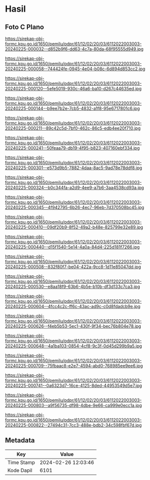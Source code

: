 # Hasil

## Foto C Plano

https://sirekap-obj-formc.kpu.go.id/1650/pemilu/pdpr/61/12/02/20/03/6112022003003-20240225-000032--d852b9f6-dd63-4c7a-80da-68f95555d949.jpg

https://sirekap-obj-formc.kpu.go.id/1650/pemilu/pdpr/61/12/02/20/03/6112022003003-20240225-000058--744424fe-0945-4e04-b08c-6d894d853cc2.jpg

https://sirekap-obj-formc.kpu.go.id/1650/pemilu/pdpr/61/12/02/20/03/6112022003003-20240225-000120--5efe5019-930c-46a6-ba10-d267c44635ed.jpg

https://sirekap-obj-formc.kpu.go.id/1650/pemilu/pdpr/61/12/02/20/03/6112022003003-20240225-000144--b9ee7b2e-7cb5-4832-a1f8-95e6717801c6.jpg

https://sirekap-obj-formc.kpu.go.id/1650/pemilu/pdpr/61/12/02/20/03/6112022003003-20240225-000211--89c42c5d-7bf0-462c-86c5-edb4ee20f710.jpg

https://sirekap-obj-formc.kpu.go.id/1650/pemilu/pdpr/61/12/02/20/03/6112022003003-20240225-000241--50feaa79-db19-4f95-b823-407160ebf334.jpg

https://sirekap-obj-formc.kpu.go.id/1650/pemilu/pdpr/61/12/02/20/03/6112022003003-20240225-000301--e573d9b5-7882-4daa-8ac5-9ad78e78ddf8.jpg

https://sirekap-obj-formc.kpu.go.id/1650/pemilu/pdpr/61/12/02/20/03/6112022003003-20240225-000324--b0c344fa-a2d9-4ee9-a7b6-3aa4538cd93a.jpg

https://sirekap-obj-formc.kpu.go.id/1650/pemilu/pdpr/61/12/02/20/03/6112022003003-20240225-000345--4f942795-6b26-4ec7-96eb-7d370508bc45.jpg

https://sirekap-obj-formc.kpu.go.id/1650/pemilu/pdpr/61/12/02/20/03/6112022003003-20240225-000410--09df20b9-8f52-49a2-b48e-825799e32e89.jpg

https://sirekap-obj-formc.kpu.go.id/1650/pemilu/pdpr/61/12/02/20/03/6112022003003-20240225-000440--d15f1540-5e14-4a0a-84d4-225d181f7266.jpg

https://sirekap-obj-formc.kpu.go.id/1650/pemilu/pdpr/61/12/02/20/03/6112022003003-20240225-000508--832f80f7-be04-422a-9cc8-1d11e85047dd.jpg

https://sirekap-obj-formc.kpu.go.id/1650/pemilu/pdpr/61/12/02/20/03/6112022003003-20240225-000530--e8aa18f9-63b6-4b5e-b10b-df3d133c7ca3.jpg

https://sirekap-obj-formc.kpu.go.id/1650/pemilu/pdpr/61/12/02/20/03/6112022003003-20240225-000604--4fcc4c2c-ff6c-43ac-ad9c-c0d8fdadcb9e.jpg

https://sirekap-obj-formc.kpu.go.id/1650/pemilu/pdpr/61/12/02/20/03/6112022003003-20240225-000626--f4eb5b53-5ec1-430f-9f34-bec76b804e78.jpg

https://sirekap-obj-formc.kpu.go.id/1650/pemilu/pdpr/61/12/02/20/03/6112022003003-20240225-000648--4a1ba103-0854-4cf8-9c3f-0d45d299b9a5.jpg

https://sirekap-obj-formc.kpu.go.id/1650/pemilu/pdpr/61/12/02/20/03/6112022003003-20240225-000709--75fbaac8-e2e7-4594-abd0-768985ee9ee6.jpg

https://sirekap-obj-formc.kpu.go.id/1650/pemilu/pdpr/61/12/02/20/03/6112022003003-20240225-000741--0a6323d7-16ce-4125-8ded-44953549d5e7.jpg

https://sirekap-obj-formc.kpu.go.id/1650/pemilu/pdpr/61/12/02/20/03/6112022003003-20240225-000803--a9f56735-df98-4dbe-9e66-ca999e0ecc1a.jpg

https://sirekap-obj-formc.kpu.go.id/1650/pemilu/pdpr/61/12/02/20/03/6112022003003-20240225-000822--27494c31-7cc3-488e-bdb2-34c598fbf67d.jpg


## Metadata

| Key        | Value               |
| ---------- | ------------------- |
| Time Stamp | 2024-02-26 12:03:46 |
| Kode Dapil | 6101                |



